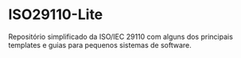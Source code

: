 # ISO29110-Lite
Repositório simplificado da ISO/IEC 29110 com alguns dos principais templates e guias para pequenos sistemas de software. 
